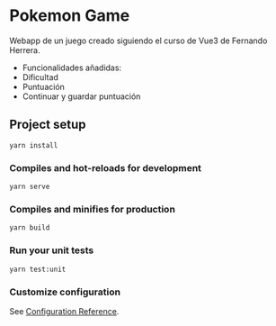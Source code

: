 # Pokemon Game
Webapp de un juego creado siguiendo el curso de Vue3 de Fernando Herrera.
- Funcionalidades añadidas:
- Dificultad
- Puntuación
- Continuar y guardar puntuación

## Project setup
```
yarn install
```

### Compiles and hot-reloads for development
```
yarn serve
```

### Compiles and minifies for production
```
yarn build
```

### Run your unit tests
```
yarn test:unit
```

### Customize configuration
See [Configuration Reference](https://cli.vuejs.org/config/).

